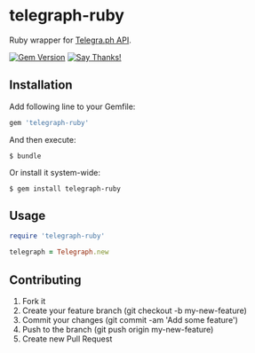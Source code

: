 # telegraph-ruby

Ruby wrapper for [Telegra.ph API](http://telegra.ph/api).

[![Gem Version](https://badge.fury.io/rb/telegraph-ruby.svg)](https://badge.fury.io/rb/telegraph-ruby)
[![Say Thanks!](https://img.shields.io/badge/Say%20Thanks-!-1EAEDB.svg)](https://saythanks.io/to/cos404)

## Installation

Add following line to your Gemfile:

```ruby
gem 'telegraph-ruby'
```

And then execute:

```shell
$ bundle
```

Or install it system-wide:

```shell
$ gem install telegraph-ruby
```

## Usage

```ruby
require 'telegraph-ruby'

telegraph = Telegraph.new
```
## Contributing

1. Fork it
2. Create your feature branch (git checkout -b my-new-feature)
3. Commit your changes (git commit -am 'Add some feature')
4. Push to the branch (git push origin my-new-feature)
5. Create new Pull Request
